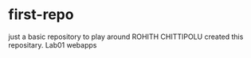 # first-repo
just a basic repository to play around
ROHITH CHITTIPOLU created this repositary.
Lab01 webapps